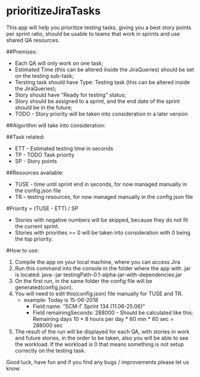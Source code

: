 # prioritizeJiraTasks

This app will help you prioritize testing tasks, giving you a best story points per sprint ratio, should be usable to teams that work in sprints and use shared QA resources.

##Premises:
- Each QA will only work on one task;
- Estimated Time (this can be altered inside the JiraQueries) should be set on the testing sub-task;
- Tersting task should have Type: Testing task (this can be altered inside the JiraQueries);
- Story should have "Ready for testing" status;
- Story should be assigned to a sprint, and the end date of the sprint should be in the future;
- TODO - Story priority will be taken into consideration in a later version


##Algorithm will take into consideration:

##Task related:
- ETT - Estimated testing time in seconds
- TP - TODO Task priority
- SP - Story points

##Resources available:
- TUSE - time until sprint end in seconds, for now managed manually in the config.json file
- TR – testing resources, for now managed manually in the config.json file

#Priority =  (TUSE - ETT) / SP
- Stories with negative numbers will be skipped, because they do not fit the current sprint.
- Stories with priorities >= 0 will be taken into consideration with 0 being the top priority.

#How to use:
1. Compile the app on your local machine, where you can access Jira
2. Run this command into the console in the folder where the app with .jar is located: java -jar testingPath-0.1-alpha-jar-with-dependencies.jar
3. On the first run, in the same folder the config file will be generated(config.json).
4. You will need to edit this(config.json) file manually for TUSE and TR.
    - example: Today is 15-06-2018
        - Field name: “SCM-Γ Sprint 134 (11.06-25.06)“
        - Field remainingSeconds: 288000 - Should be calculated like this: Remaining days 10 * 8 hours per day * 60 min * 60 sec = 288000 sec
5.  The result of the run will be displayed for each QA, with stories in work and future stories, in the order to be taken, also you will be able to see the workload. If the workload is 0 that means something is not setup correctly on the testing task.

Good luck, have fun and if you find any bugs / improvements  please let us know.
